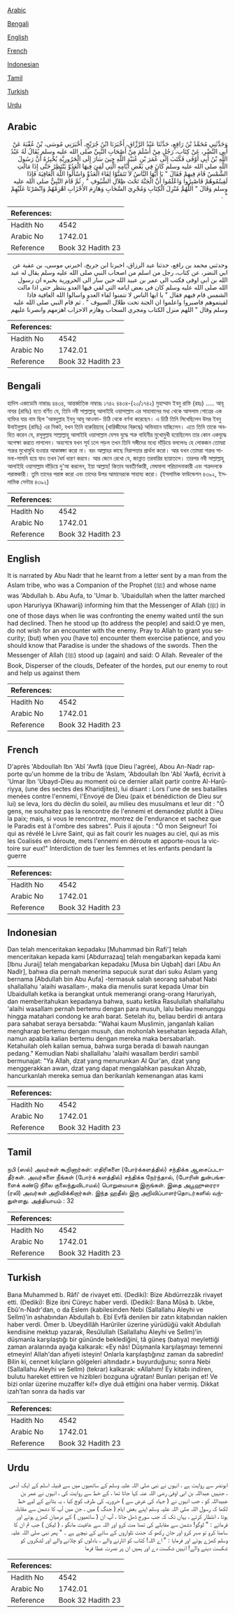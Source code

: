 [Arabic](#arabic)

[Bengali](#bengali)

[English](#english)

[French](#french)

[Indonesian](#indonesian)

[Tamil](#tamil)

[Turkish](#turkish)

[Urdu](#urdu)

## Arabic


<div dir="rtl" lang="ar" style={{fontSize:'larger',backgroundColor:'#f8f9fa',padding:20}}>
وَحَدَّثَنِي مُحَمَّدُ بْنُ رَافِعٍ، حَدَّثَنَا عَبْدُ الرَّزَّاقِ، أَخْبَرَنَا ابْنُ جُرَيْجٍ، أَخْبَرَنِي مُوسَى، بْنُ عُقْبَةَ عَنْ أَبِي النَّضْرِ، عَنْ كِتَابِ، رَجُلٍ مِنْ أَسْلَمَ مِنْ أَصْحَابِ النَّبِيِّ صلى الله عليه وسلم يُقَالُ لَهُ عَبْدُ اللَّهِ بْنُ أَبِي أَوْفَى فَكَتَبَ إِلَى عُمَرَ بْنِ عُبَيْدِ اللَّهِ حِينَ سَارَ إِلَى الْحَرُورِيَّةِ يُخْبِرُهُ أَنَّ رَسُولَ اللَّهِ صلى الله عليه وسلم كَانَ فِي بَعْضِ أَيَّامِهِ الَّتِي لَقِيَ فِيهَا الْعَدُوَّ يَنْتَظِرُ حَتَّى إِذَا مَالَتِ الشَّمْسُ قَامَ فِيهِمْ فَقَالَ ‏"‏ يَا أَيُّهَا النَّاسُ لاَ تَتَمَنَّوْا لِقَاءَ الْعَدُوِّ وَاسْأَلُوا اللَّهَ الْعَافِيَةَ فَإِذَا لَقِيتُمُوهُمْ فَاصْبِرُوا وَاعْلَمُوا أَنَّ الْجَنَّةَ تَحْتَ ظِلاَلِ السُّيُوفِ ‏"‏ ‏.‏ ثُمَّ قَامَ النَّبِيُّ صلى الله عليه وسلم وَقَالَ ‏"‏ اللَّهُمَّ مُنْزِلَ الْكِتَابِ وَمُجْرِيَ السَّحَابِ وَهَازِمَ الأَحْزَابِ اهْزِمْهُمْ وَانْصُرْنَا عَلَيْهِمْ ‏"‏ ‏.‏
</div>
<div style={{backgroundColor:'#f8f9fa',padding:20, marginBottom: 10}}><table> <thead> <tr> <th>References:</th> <th></th> </tr> </thead> <tbody><tr><td>Hadith No</td><td>4542</td></tr><tr><td>Arabic No</td><td>1742.01</td></tr><tr><td>Reference</td><td>Book 32 Hadith 23</td></tr></tbody></table></div>


<div dir="rtl" lang="ar" style={{fontSize:'larger',backgroundColor:'#f8f9fa',padding:20}}>
وحدثني محمد بن رافع، حدثنا عبد الرزاق، اخبرنا ابن جريج، اخبرني موسى، بن عقبة عن ابي النضر، عن كتاب، رجل من اسلم من اصحاب النبي صلى الله عليه وسلم يقال له عبد الله بن ابي اوفى فكتب الى عمر بن عبيد الله حين سار الى الحرورية يخبره ان رسول الله صلى الله عليه وسلم كان في بعض ايامه التي لقي فيها العدو ينتظر حتى اذا مالت الشمس قام فيهم فقال " يا ايها الناس لا تتمنوا لقاء العدو واسالوا الله العافية فاذا لقيتموهم فاصبروا واعلموا ان الجنة تحت ظلال السيوف " . ثم قام النبي صلى الله عليه وسلم وقال " اللهم منزل الكتاب ومجري السحاب وهازم الاحزاب اهزمهم وانصرنا عليهم
</div>
<div style={{backgroundColor:'#f8f9fa',padding:20, marginBottom: 10}}><table> <thead> <tr> <th>References:</th> <th></th> </tr> </thead> <tbody><tr><td>Hadith No</td><td>4542</td></tr><tr><td>Arabic No</td><td>1742.01</td></tr><tr><td>Reference</td><td>Book 32 Hadith 23</td></tr></tbody></table></div>

## Bengali


<div dir="ltr" lang="bn" style={{fontSize:'larger',backgroundColor:'#f8f9fa',padding:20}}>
হাদিস একাডেমি নাম্বারঃ ৪৪৩৪, আন্তর্জাতিক নাম্বারঃ ১৭৪২ ৪৪৩৪-(২০/১৭৪২) মুহাম্মাদ ইবনু রাফি (রহঃ) ..... আবূ নাযর (রাযিঃ) হতে বর্ণিত যে, তিনি নবী সাল্লাল্লাহু আলাইহি ওয়াসাল্লাম এর সাহাবাদের মধ্য থেকে আসলাম গোত্রের এক ব্যক্তির যার নাম ছিল 'আবদুল্লাহ ইবনু আবূ আওফা- চিঠি থেকে বর্ণনা করেছেন। এ চিঠি তিনি লিখেছিলেন উমর ইবনু উবাইদুল্লাহ (রাযিঃ) এর নিকট, যখন তিনি হারুরিয়্যাহ্ (খারিজীদের বিরুদ্ধে) অভিযানে যাচ্ছিলেন। এতে তিনি তাকে অবহিত করেন যে, রসূলুল্লাহ সাল্লাল্লাহু আলাইহি ওয়াসাল্লাম যেসব যুদ্ধে শত্রু বাহিনীর মুখোমুখী হয়েছিলেন তার কোন একযুদ্ধে অপেক্ষা করতে লাগলেন। অবশেষে যখন সূর্য ঢলে পড়ল তখন তিনি সঙ্গীদের মধ্যে দাঁড়িয়ে বললেনঃ হে লোকজন তোমরা শত্রুর মুখোমুখি হওয়ার আকাঙ্ক্ষা করো না। বরং আল্লাহর কাছে নিরাপত্তার প্রার্থনা করো। আর যখন তোমরা শত্রুর সামনা-সামনি হয়ে যাও তখন ধৈর্য ধারণ করবে। আর জেনে রেখো যে, জান্নাত তরবারির ছায়াতলে। তারপর নবী সাল্লাল্লাহু আলাইহি ওয়াসাল্লাম দাঁড়িয়ে দু'আ করলেন, ইয়া আল্লাহ! কিতাব অবতীর্ণকারী, মেঘমালা পরিচালনাকারী এবং শত্রুদলকে পরাস্তকারী। তুমি তাদের পরাস্ত করো এবং তাদের উপর আমাদেরকে সাহায্য করো। (ইসলামিক ফাউন্ডেশন ৪৩৯২, ইসলামিক সেন্টার ৪৩৯২)
</div>
<div style={{backgroundColor:'#f8f9fa',padding:20, marginBottom: 10}}><table> <thead> <tr> <th>References:</th> <th></th> </tr> </thead> <tbody><tr><td>Hadith No</td><td>4542</td></tr><tr><td>Arabic No</td><td>1742.01</td></tr><tr><td>Reference</td><td>Book 32 Hadith 23</td></tr></tbody></table></div>

## English


<div dir="ltr" lang="en" style={{fontSize:'larger',backgroundColor:'#f8f9fa',padding:20}}>
It is narrated by Abu Nadr that he learnt from a letter sent by a man from the Aslam tribe, who was a Companion of the Prophet (ﷺ) and whose name was 'Abdullah b. Abu Aufa, to 'Umar b. 'Ubaidullah when the latter marched upon Haruriyya (Khawarij) informing him that the Messenger of Allah (ﷺ) in one of those days when lie was confronting the enemy waited until the sun had declined. Then he stood up (to address the people) and said:O ye men, do not wish for an encounter with the enemy. Pray to Allah to grant you security; (but) when you (have to) encounter them exercise patience, and you should know that Paradise is under the shadows of the swords. Then the Messenger of Allah (ﷺ) stood up (again) and said: O Allah. Revealer of the Book, Disperser of the clouds, Defeater of the hordes, put our enemy to rout and help us against them
</div>
<div style={{backgroundColor:'#f8f9fa',padding:20, marginBottom: 10}}><table> <thead> <tr> <th>References:</th> <th></th> </tr> </thead> <tbody><tr><td>Hadith No</td><td>4542</td></tr><tr><td>Arabic No</td><td>1742.01</td></tr><tr><td>Reference</td><td>Book 32 Hadith 23</td></tr></tbody></table></div>

## French


<div dir="ltr" lang="fr" style={{fontSize:'larger',backgroundColor:'#f8f9fa',padding:20}}>
D'après 'Abdoullah Ibn 'Abî 'Awfâ (que Dieu l'agrée), Abou An-Nadr rapporte qu'un homme de la tribu de 'Aslam, 'Abdoullah Ibn 'Abî 'Awfâ, écrivit à 'Umar Ibn 'Ubayd-Dieu au moment où ce dernier allait partir contre Al-Harûriyya, (une des sectes des Kharidjites), lui disant : Lors l'une de ses batailles menées contre l'ennemi, l'Envoyé de Dieu (paix et bénédiction de Dieu sur lui) se leva, lors du déclin du soleil, au milieu des musulmans et leur dit : "Ô gens, ne souhaitez pas la rencontre de l'ennemi et demandez plutôt à Dieu la paix; mais, si vous le rencontrez, montrez de l'endurance et sachez que le Paradis est à l'ombre des sabres". Puis il ajouta : "Ô mon Seigneur! Toi qui as révélé le Livre Saint, qui as fait courir les nuages au ciel, qui as mis les Coalisés en déroute, mets l'ennemi en déroute et apporte-nous la victoire sur eux!" Interdiction de tuer les femmes et les enfants pendant la guerre
</div>
<div style={{backgroundColor:'#f8f9fa',padding:20, marginBottom: 10}}><table> <thead> <tr> <th>References:</th> <th></th> </tr> </thead> <tbody><tr><td>Hadith No</td><td>4542</td></tr><tr><td>Arabic No</td><td>1742.01</td></tr><tr><td>Reference</td><td>Book 32 Hadith 23</td></tr></tbody></table></div>

## Indonesian


<div dir="ltr" lang="id" style={{fontSize:'larger',backgroundColor:'#f8f9fa',padding:20}}>
Dan telah menceritakan kepadaku [Muhammad bin Rafi'] telah menceritakan kepada kami [Abdurrazaq] telah mengabarkan kepada kami [Ibnu Juraij] telah mengabarkan kepadaku [Musa bin Uqbah] dari [Abu An Nadlr], bahwa dia pernah menerima sepucuk surat dari suku Aslam yang bernama [Abdullah bin Abu Aufa] -termasuk salah seorang sahabat Nabi shallallahu 'alaihi wasallam-, maka dia menulis surat kepada Umar bin Ubaidullah ketika ia berangkat untuk memerangi orang-orang Haruriyah, dan memberitahukan kepadanya bahwa, suatu ketika Rasulullah shallallahu 'alaihi wasallam pernah bertemu dengan para musuh, lalu beliau menunggu hingga matahari condong ke arah barat. Setelah itu, beliau berdiri di antara para sahabat seraya bersabda: "Wahai kaum Muslimin, janganlah kalian mengharap bertemu dengan musuh, dan mohonlah kesehatan kepada Allah, namun apabila kalian bertemu dengan mereka maka bersabarlah. Ketahuilah oleh kalian semua, bahwa surga berada di bawah naungan pedang." Kemudian Nabi shallallahu 'alaihi wasallam berdiri sambil bermunajat: "Ya Allah, dzat yang menurunkan Al Qur'an, dzat yang menggerakkan awan, dzat yang dapat mengalahkan pasukan Ahzab, hancurkanlah mereka semua dan berikanlah kemenangan atas kami
</div>
<div style={{backgroundColor:'#f8f9fa',padding:20, marginBottom: 10}}><table> <thead> <tr> <th>References:</th> <th></th> </tr> </thead> <tbody><tr><td>Hadith No</td><td>4542</td></tr><tr><td>Arabic No</td><td>1742.01</td></tr><tr><td>Reference</td><td>Book 32 Hadith 23</td></tr></tbody></table></div>

## Tamil


<div dir="ltr" lang="ta" style={{fontSize:'larger',backgroundColor:'#f8f9fa',padding:20}}>
நபி (ஸல்) அவர்கள் கூறினார்கள்: எதிரிகளை (போர்க்களத்தில்) சந்திக்க ஆசைப்படாதீர்கள். அவர்களை நீங்கள் (போர்க் களத்தில்) சந்திக்க நேர்ந்தால், (போரின் துன்பங்களைக் கண்டு நிலை குலைந்துவிடாமல்) பொறுமையாக இருங்கள். இதை அபூஹுரைரா (ரலி) அவர்கள் அறிவிக்கிறார்கள். இந்த ஹதீஸ் இரு அறிவிப்பாளர்தொடர்களில் வந்துள்ளது. அத்தியாயம் : 32
</div>
<div style={{backgroundColor:'#f8f9fa',padding:20, marginBottom: 10}}><table> <thead> <tr> <th>References:</th> <th></th> </tr> </thead> <tbody><tr><td>Hadith No</td><td>4542</td></tr><tr><td>Arabic No</td><td>1742.01</td></tr><tr><td>Reference</td><td>Book 32 Hadith 23</td></tr></tbody></table></div>

## Turkish


<div dir="ltr" lang="tr" style={{fontSize:'larger',backgroundColor:'#f8f9fa',padding:20}}>
Bana Muhammed b. Râfi' de rivayet etti. (Dediki): Bize Abdürrezzâk rivayet etti. (Dediki): Bize ibni Cüreyc haber verdi. (Dediki): Bana Mûsâ b. Ukbe, Ebû'n-Nadr'dan, o da Eslem (kabilesinden Nebi (Sallallahu Aleyhi ve Sellm)'in ashabından Abdullah b. Ebî Evfâ denilen bir zatın kitabından naklen haber verdi. Ömer b. Ubeydillâh Harûriler üzerine yürüdüğü vakit Abdullah kendisine mektup yazarak, Resûlullah (Sallallahu Aleyhi ve Sellm)'in düşmanla karşılaştığı bir gününde beklediğini, tâ güneş (batıya) meylettiği zaman aralarında ayağa kalkarak: «Ey nâs! Düşmanla karşılaşmayı temenni etmeyin! Allah'dan afiyeti isteyin! Onlarla karşılaştığınız zaman da sabredin! Bilin ki, cennet kılıçların gölgeleri altındadır.» buyurduğunu; sonra Nebi (Sallallahu Aleyhi ve Sellm) (tekrar) kalkarak: «Allahım! Ey kitabı indiren, bulutu hareket ettiren ve hizibleri bozguna uğratan! Bunları perişan et! Ve bizi onlar üzerine muzaffer kıl!» dîye duâ ettiğini ona haber vermiş. Dikkat izah’tan sonra da hadis var
</div>
<div style={{backgroundColor:'#f8f9fa',padding:20, marginBottom: 10}}><table> <thead> <tr> <th>References:</th> <th></th> </tr> </thead> <tbody><tr><td>Hadith No</td><td>4542</td></tr><tr><td>Arabic No</td><td>1742.01</td></tr><tr><td>Reference</td><td>Book 32 Hadith 23</td></tr></tbody></table></div>

## Urdu


<div dir="rtl" lang="ur" style={{fontSize:'larger',backgroundColor:'#f8f9fa',padding:20}}>
ابونضر سے روایت ہے ، انہوں نے نبی صلی اللہ علیہ وسلم کے ساتھیوں میں سے قبیلہ اسلم کے ایک آدمی ، جنہیں عبداللہ بن ابی اوفیٰ رضی اللہ عنہ کہا جاتا تھا ، کے خط سے روایت کی ، انہوں نے عمر بن عبیداللہ کو ، جب انہوں نے ( جہاد کی غرض سے ) حروریہ کی طرف کوچ کیا ، یہ بتانے کے لیے خط لکھا کہ رسول اللہ صلی اللہ علیہ وسلم اپنے بعض ایام ( جنگ ) میں ، جن میں آپ کا دشمن سے مقابلہ ہوتا ، انتظار کرتے ، یہاں تک کہ جب سورج ڈھل جاتا ، آپ ان ( ساتھیوں ) کے درمیان کھڑے ہوتے اور فرماتے : " لوگو! دشمن سے مقابلے کی تمنا مت کرو اور اللہ سے عافیت مانگو ، ( لیکن ) جب تم ان کا سامنا کرو تو صبر کرو اور جان رکھو کہ جنت تلواروں کے سائے کے نیچے ہے ۔ " پھر نبی صلی اللہ علیہ وسلم کھڑے ہوئے اور فرمایا : " اے اللہ! کتاب کو اتارنے والے ، بادلوں کو چلانے والے اور لشکروں کو شکست دینے والے! انہیں شکست دے اور ہمیں ان پر نصرت عطا فرما
</div>
<div style={{backgroundColor:'#f8f9fa',padding:20, marginBottom: 10}}><table> <thead> <tr> <th>References:</th> <th></th> </tr> </thead> <tbody><tr><td>Hadith No</td><td>4542</td></tr><tr><td>Arabic No</td><td>1742.01</td></tr><tr><td>Reference</td><td>Book 32 Hadith 23</td></tr></tbody></table></div>